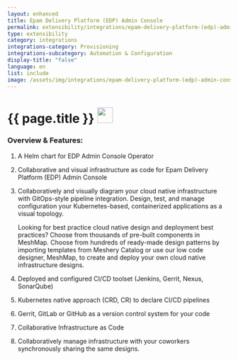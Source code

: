 ```yaml
---
layout: enhanced
title: Epam Delivery Platform (EDP) Admin Console
permalink: extensibility/integrations/epam-delivery-platform-(edp)-admin-console
type: extensibility
category: integrations
integrations-category: Provisioning
integrations-subcategory: Automation & Configuration
display-title: "false"
language: en
list: include
image: /assets/img/integrations/epam-delivery-platform-(edp)-admin-console.svg
---
```


<h1>{{ page.title }} <img src="{{ page.image }}" style="width: 35px; height: 35px;" /></h1>


<!-- This needs replaced with the Category property, not the sub-category.
 #### About: A Helm chart for EDP Admin Console Operator -->

### Overview & Features:

1. A Helm chart for EDP Admin Console Operator

2. Collaborative and visual infrastructure as code for Epam Delivery Platform (EDP) Admin Console

4. 
    Collaboratively and visually diagram your cloud native infrastructure with GitOps-style pipeline integration. Design, test, and manage configuration your Kubernetes-based, containerized applications as a visual topology.



    Looking for best practice cloud native design and deployment best practices? Choose from thousands of pre-built components in MeshMap. Choose from hundreds of ready-made design patterns by importing templates from Meshery Catalog or use our low code designer, MeshMap, to create and deploy your own cloud native infrastructure designs.



5. Deployed and configured CI/CD toolset (Jenkins, Gerrit, Nexus, SonarQube)

6. Kubernetes native approach (CRD, CR) to declare CI/CD pipelines

7. Gerrit, GitLab or GitHub as a version control system for your code

8. Collaborative Infrastructure as Code

9. Collaboratively manage infrastructure with your coworkers synchronously sharing the same designs.

